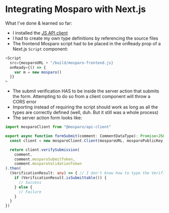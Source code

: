 # Integrating Mosparo with Next.js
What I've done & learned so far:
- I installed the [JS API client](https://github.com/mosparo/js-api-client)
- I had to create my own type definitions by referencing the source files
- The frontend Mosparo script had to be placed in the onReady prop of a Next.js `Script` component:
```Typescript
<Script
  src={mosparoURL + "/build/mosparo-frontend.js}
  onReady={() => {
    var m = new mosparo()
  }}
>
```
- The submit verification HAS to be inside the server action that submits the form. Attempting to do so from a client component will throw a CORS error
- Importing instead of requiring the script should work as long as all the types are correctly defined (well, duh. But it still was a whole process)
- The server action form looks like:
```Typescript
import mosparoClient from "@mosparo/api-client"

export async function formSubmit(comment: CommentDataType): Promise<JSON> {
  const client = new mosparoClient.Client(mosparoURL, mosparoPublicKey, mosparoPrivateKey, {})

  return client.verifySubmission(
    comment,
    comment.mosparoSubmitToken,
    comment.mosparoValidationToken
).then(
  (VerificationResult: any) => { // I don't know how to type the VerificationResult
    if (VerificationResult.isSubmittable()) {
      // Success
    } else {
      // Failure
    }
  }
})
```
